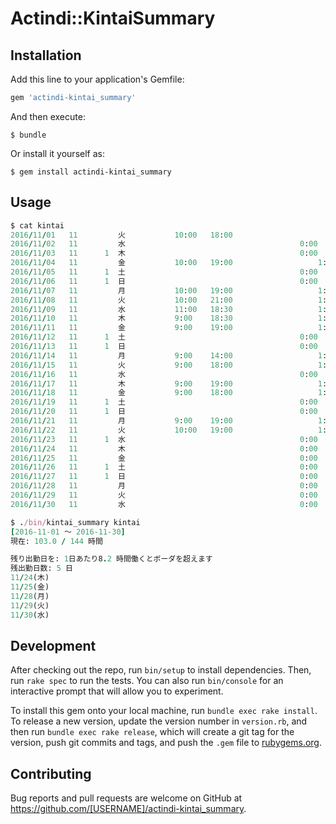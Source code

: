 # Actindi::KintaiSummary


## Installation

Add this line to your application's Gemfile:

```ruby
gem 'actindi-kintai_summary'
```

And then execute:

    $ bundle

Or install it yourself as:

    $ gem install actindi-kintai_summary

## Usage
```ruby
$ cat kintai
2016/11/01	 11 		火			10:00	18:00						8:00	\-1.0
2016/11/02	 11 		水										0:00	有給休暇
2016/11/03	 11 	 1 	木										0:00
2016/11/04	 11 		金			10:00	19:00					1:00	8:00
2016/11/05	 11 	 1 	土										0:00
2016/11/06	 11 	 1 	日										0:00
2016/11/07	 11 		月			10:00	19:00					1:00	8:00
2016/11/08	 11 		火			10:00	21:00					1:00	10:00	\+2.0
2016/11/09	 11 		水			11:00	18:30					1:00	6:30	\-1.5
2016/11/10	 11 		木			9:00	18:30					1:00	8:30	\+0.5
2016/11/11	 11 		金			9:00	19:00					1:00	9:00	\+1.0
2016/11/12	 11 	 1 	土										0:00
2016/11/13	 11 	 1 	日										0:00
2016/11/14	 11 		月			9:00	14:00					1:00	4:00	\-4.0 早退
2016/11/15	 11 		火			9:00	18:00					1:00	8:00
2016/11/16	 11 		水										0:00	病欠 有給消化
2016/11/17	 11 		木			9:00	19:00					1:00	9:00	\+1.0
2016/11/18	 11 		金			9:00	18:00					1:00	8:00
2016/11/19	 11 	 1 	土										0:00
2016/11/20	 11 	 1 	日										0:00
2016/11/21	 11 		月			9:00	19:00					1:00	9:00	\+1.0
2016/11/22	 11 		火			10:00	19:00					1:00	8:00
2016/11/23	 11 	 1 	水										0:00
2016/11/24	 11 		木										0:00
2016/11/25	 11 		金										0:00
2016/11/26	 11 	 1 	土										0:00
2016/11/27	 11 	 1 	日										0:00
2016/11/28	 11 		月										0:00
2016/11/29	 11 		火										0:00
2016/11/30	 11 		水										0:00

$ ./bin/kintai_summary kintai
[2016-11-01 〜 2016-11-30]
現在: 103.0 / 144 時間

残り出勤日を: 1日あたり8.2 時間働くとボーダを超えます
残出勤日数: 5 日
11/24(木)
11/25(金)
11/28(月)
11/29(火)
11/30(水)
```

## Development

After checking out the repo, run `bin/setup` to install dependencies. Then, run `rake spec` to run the tests. You can also run `bin/console` for an interactive prompt that will allow you to experiment.

To install this gem onto your local machine, run `bundle exec rake install`. To release a new version, update the version number in `version.rb`, and then run `bundle exec rake release`, which will create a git tag for the version, push git commits and tags, and push the `.gem` file to [rubygems.org](https://rubygems.org).

## Contributing

Bug reports and pull requests are welcome on GitHub at https://github.com/[USERNAME]/actindi-kintai_summary.

